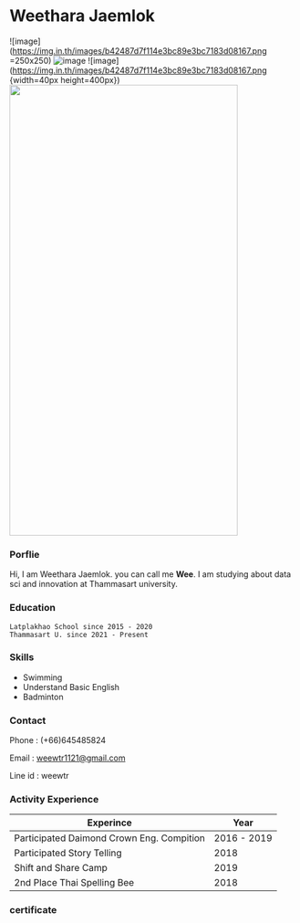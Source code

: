 # Weethara Jaemlok


![image](https://img.in.th/images/b42487d7f114e3bc89e3bc7183d08167.png =250x250)
![image](https://img.in.th/images/b42487d7f114e3bc89e3bc7183d08167.png)
![image](https://img.in.th/images/b42487d7f114e3bc89e3bc7183d08167.png {width=40px height=400px})
<img src="https://img.in.th/images/b42487d7f114e3bc89e3bc7183d08167.png" width="400" height="790">
### Porflie
Hi, I am Weethara Jaemlok. you can call me **Wee**. I am studying about data sci and innovation at Thammasart university. 

### Education

```
Latplakhao School since 2015 - 2020
Thammasart U. since 2021 - Present
```

### Skills
- Swimming
- Understand Basic English
- Badminton

### Contact
Phone : (+66)645485824

Email : weewtr1121@gmail.com
 
Line id : weewtr 

### Activity Experience

| Experince | Year |
| --- | --- |
| Participated Daimond Crown Eng. Compition | 2016 - 2019 |
| Participated Story Telling | 2018 |
| Shift and Share Camp | 2019
| 2nd Place Thai Spelling Bee | 2018 |

### certificate



